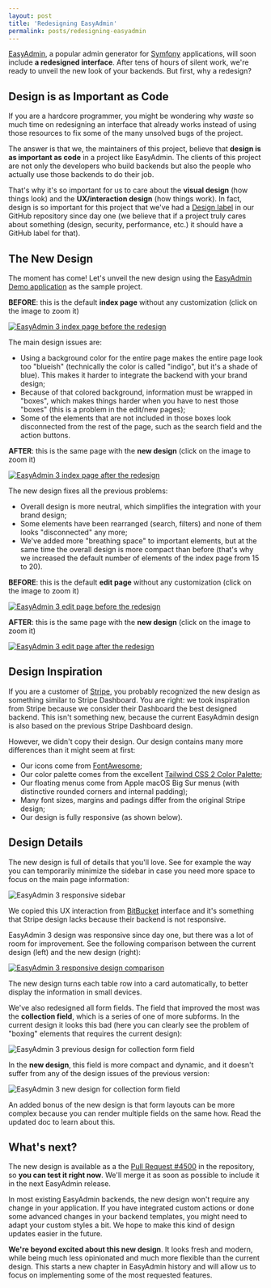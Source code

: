 ```yaml
---
layout: post
title: 'Redesigning EasyAdmin'
permalink: posts/redesigning-easyadmin
---
```


[EasyAdmin][1], a popular admin generator for [Symfony][2] applications, will
soon include **a redesigned interface**. After tens of hours of silent work,
we're ready to unveil the new look of your backends. But first, why a redesign?

Design is as Important as Code
------------------------------

If you are a hardcore programmer, you might be wondering why *waste* so much
time on redesigning an interface that already works instead of using those
resources to fix some of the many unsolved bugs of the project.

The answer is that we, the maintainers of this project, believe that **design is
as important as code** in a project like EasyAdmin. The clients of this project
are not only the developers who build backends but also the people who actually
use those backends to do their job.

That's why it's so important for us to care about the **visual design** (how
things look) and the **UX/interaction design** (how things work). In fact, design
is so important for this project that we've had a [Design label][9] in our GitHub
repository since day one (we believe that if a project truly cares about something
(design, security, performance, etc.) it should have a GitHub label for that).

The New Design
--------------

The moment has come! Let's unveil the new design using the
[EasyAdmin Demo application][3] as the sample project.

**BEFORE**: this is the default **index page** without any customization (click on the image to zoom it)

<a href="{{site.url}}/images/easyadmin-3-index-page-before.png" target="_blank">
    <img src="{{site.url}}/images/easyadmin-3-index-page-before.png" alt="EasyAdmin 3 index page before the redesign" />
</a>

The main design issues are:

* Using a background color for the entire page makes the entire page look
  too "blueish" (technically the color is called "indigo", but it's a shade of blue).
  This makes it harder to integrate the backend with your brand design;
* Because of that colored background, information must be wrapped in "boxes",
  which makes things harder when you have to nest those "boxes" (this is a problem
  in the edit/new pages);
* Some of the elements that are not included in those boxes look disconnected
  from the rest of the page, such as the search field and the action buttons.

**AFTER**: this is the same page with the **new design** (click on the image to zoom it)

<a href="{{site.url}}/images/easyadmin-3-index-page-after.png" target="_blank">
    <img src="{{site.url}}/images/easyadmin-3-index-page-after.png" alt="EasyAdmin 3 index page after the redesign" />
</a>

The new design fixes all the previous problems:

* Overall design is more neutral, which simplifies the integration with your
  brand design;
* Some elements have been rearranged (search, filters) and none of them looks
  "disconnected" any more;
* We've added more "breathing space" to important elements, but at the same time
  the overall design is more compact than before (that's why we increased the
  default number of elements of the index page from 15 to 20).

**BEFORE**: this is the default **edit page** without any customization (click on the image to zoom it)

<a href="{{site.url}}/images/easyadmin-3-edit-page-before.png" target="_blank">
    <img src="{{site.url}}/images/easyadmin-3-edit-page-before.png" alt="EasyAdmin 3 edit page before the redesign" />
</a>

**AFTER**: this is the same page with the **new design** (click on the image to zoom it)

<a href="{{site.url}}/images/easyadmin-3-edit-page-after.png" target="_blank">
    <img src="{{site.url}}/images/easyadmin-3-edit-page-after.png" alt="EasyAdmin 3 edit page after the redesign" />
</a>

Design Inspiration
------------------

If you are a customer of [Stripe][4], you probably recognized the new design as
something similar to Stripe Dashboard. You are right: we took inspiration from
Stripe because we consider their Dashboard the best designed backend. This isn't
something new, because the current EasyAdmin design is also based on the previous
Stripe Dashboard design.

However, we didn't copy their design. Our design contains many more differences
than it might seem at first:

* Our icons come from [FontAwesome][5];
* Our color palette comes from the excellent [Tailwind CSS 2 Color Palette][6];
* Our floating menus come from Apple macOS Big Sur menus (with distinctive
  rounded corners and internal padding);
* Many font sizes, margins and padings differ from the original Stripe design;
* Our design is fully responsive (as shown below).

Design Details
--------------

The new design is full of details that you'll love. See for example the way you
can temporarily minimize the sidebar in case you need more space to focus on the
main page information:

<img src="{{site.url}}/images/easyadmin-3-responsive-sidebar.gif" alt="EasyAdmin 3 responsive sidebar" />

We copied this UX interaction from [BitBucket][7] interface and it's something
that Stripe design lacks because their backend is not responsive.

EasyAdmin 3 design was responsive since day one, but there was a lot of room for
improvement. See the following comparison between the current design (left) and
the new design (right):

<a href="{{site.url}}/images/easyadmin-3-index-page-responsive-comparison.png" target="_blank">
    <img src="{{site.url}}/images/easyadmin-3-index-page-responsive-comparison.png" alt="EasyAdmin 3 responsive design comparison" />
</a>

The new design turns each table row into a card automatically, to better display
the information in small devices.

We've also redesigned all form fields. The field that improved the most was the
**collection field**, which is a series of one of more subforms. In the current
design it looks this bad (here you can clearly see the problem of "boxing"
elements that requires the current design):

<img src="{{site.url}}/images/easyadmin-3-collection-field-before.png" alt="EasyAdmin 3 previous design for collection form field" />

In the **new design**, this field is more compact and dynamic, and it doesn't
suffer from any of the design issues of the previous version:

<img src="{{site.url}}/images/easyadmin-3-collection-field-after.gif" alt="EasyAdmin 3 new design for collection form field" />

An added bonus of the new design is that form layouts can be more complex
because you can render multiple fields on the same how. Read the updated doc
to learn about this.

What's next?
------------

The new design is available as a the [Pull Request #4500][8] in the repository,
so **you can test it right now**. We'll merge it as soon as possible to include
it in the next EasyAdmin release.

In most existing EasyAdmin backends, the new design won't require any change in
your application. If you have integrated custom actions or done some advanced
changes in your backend templates, you might need to adapt your custom styles a
bit. We hope to make this kind of design updates easier in the future.

**We're beyond excited about this new design**. It looks fresh and modern, while
being much less opinionated and much more flexible than the current design.
This starts a new chapter in EasyAdmin history and will allow us to focus on
implementing some of the most requested features.

[1]: https://github.com/EasyCorp/EasyAdminBundle
[2]: https://symfony.com
[3]: https://easycorp.github.io/blog/posts/a-new-easyadmin-demo-application
[4]: https://stripe.com/
[5]: https://fontawesome.com/
[6]: https://tailwindcss.com/docs/customizing-colors
[7]: https://bitbucket.org/
[8]: https://github.com/EasyCorp/EasyAdminBundle/pull/4500
[9]: https://github.com/EasyCorp/EasyAdminBundle/issues?q=is%3Aissue+label%3Adesign+

